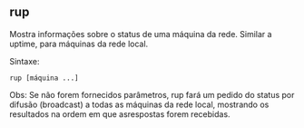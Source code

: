 ## rup

Mostra informações sobre o status de uma máquina da rede. Similar a
uptime, para máquinas da rede local.

Sintaxe: 

	rup [máquina ...]

Obs: Se não forem fornecidos parâmetros, rup fará um pedido do
status por difusão (broadcast) a todas as máquinas da rede
local, mostrando os resultados na ordem em que asrespostas
forem recebidas.

